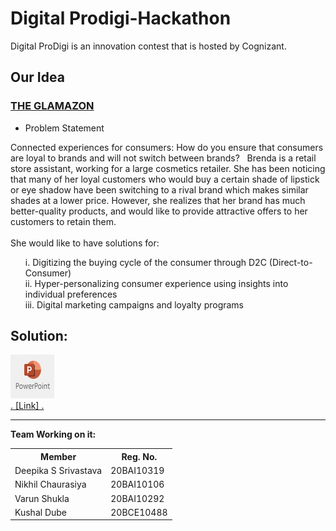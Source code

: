 # Digital Prodigi-Hackathon
Digital ProDigi is an innovation contest that is hosted by Cognizant.

## Our Idea
### <u>THE GLAMAZON</u>

+ Problem Statement

Connected experiences for consumers: How do you ensure that consumers are loyal to brands and will not switch between brands? ​
​
Brenda is a retail store assistant, working for a large cosmetics retailer. She has been noticing that many of her loyal customers who would buy a certain shade of lipstick or eye shadow have been switching to a rival brand which makes similar shades at a lower price. However, she realizes that her brand has much better-quality products, and would like to provide attractive offers to her customers to retain them.<br> 
<br>
She would like to have solutions for: 
<br>
<ol>
i. Digitizing the buying cycle of the consumer through D2C (Direct-to-Consumer)​
<br>
ii. Hyper-personalizing consumer experience using insights into individual preferences ​
<br>
iii. Digital marketing campaigns and loyalty programs
</ol>

## Solution:
<a href="https://vitbhopalacin-my.sharepoint.com/:p:/g/personal/nikhil_chaurasiya2020_vitbhopal_ac_in/ES66oYE0y49Hm8hR5D7Yyb8BSLY9dUjRjyo4b7iati74sQ?e=d018v2"><img src="https://github.com/nikk-16/Prodigi-Hackathon/blob/main/ppt%20symbol.png" height="70px" width ="70px"><br>. [Link] .</a>

<hr> 
<b> Team Working on it:</b>
<br>

<table> 
<tr>
<th>Member</th>
<th>Reg. No.</th> 
</tr>
<tr><td>Deepika S Srivastava</td>
<td>20BAI10319</td></tr>
<tr> 
<td>Nikhil Chaurasiya</td>
<td>20BAI10106</td>
</tr>
<tr> 
<td>Varun Shukla</td>
<td>20BAI10292</td>
</tr>
<tr> 
<td>Kushal Dube</td>
<td>20BCE10488</td>
</tr>
</table>




